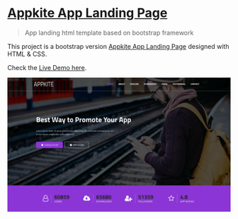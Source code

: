 # [Appkite App Landing Page](http://echotemplate.com)

> App landing html template based on bootstrap framework

This project is a bootstrap version [Appkite App Landing Page](http://echotemplate.com) designed with HTML & CSS.

Check the [Live Demo here](http://vuejs.creative-tim.com/vue-light-bootstrap-dashboard).

![](screenshot.PNG)
